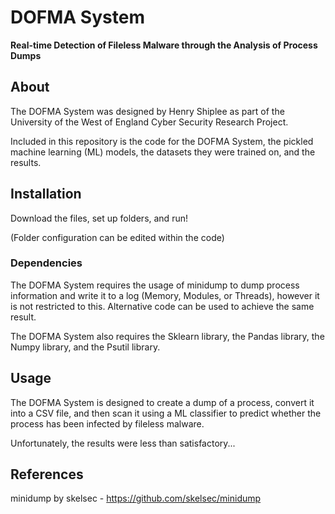 # DOFMA System
**Real-time Detection of Fileless Malware through the Analysis of Process Dumps**

## About
The DOFMA System was designed by Henry Shiplee as part of the University of the West of England Cyber Security Research Project.

Included in this repository is the code for the DOFMA System, the pickled machine learning (ML) models, the datasets they were trained on, and the results.

## Installation
Download the files, set up folders, and run!

(Folder configuration can be edited within the code)

### Dependencies
The DOFMA System requires the usage of minidump to dump process information and write it to a log (Memory, Modules, or Threads), however it is not restricted to this. Alternative code can be used to achieve the same result.

The DOFMA System also requires the Sklearn library, the Pandas library, the Numpy library, and the Psutil library.

## Usage
The DOFMA System is designed to create a dump of a process, convert it into a CSV file, and then scan it using a ML classifier to predict whether the process has been infected by fileless malware.

Unfortunately, the results were less than satisfactory...

## References
minidump by skelsec - https://github.com/skelsec/minidump
